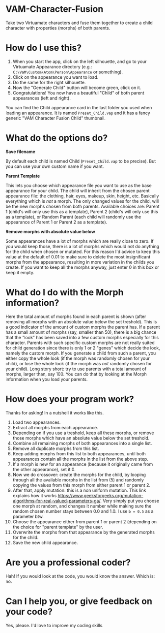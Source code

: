 # VAM-Character-Fusion
Take two Virtuamate characters and fuse them together to create a child character with properties (morphs) of both parents.

# How do I use this?
1. When you start the app, click on the left silhouette, and go to your Virtuamate Appearance directory (e.g.: `C:\VaM\Custom\Atom\Person\Appearance` or something).
2. Click on the appearance you want to load.
3. Do the same for the right silhouette.
4. Now the "Generate Child" button will become green, click on it.
5. Congratulations! You now have a beautiful "Child" of both parent appearances (left and right). 

You can find the Child appearance card in the last folder you used when loading an appearance. It is named `Preset_Child.vap` and it has a fancy generic "VAM Character Fusion Child" thumbnail.

# What do the options do?
**Save filename**

By default each child is named Child (`Preset_Child.vap` to be precise). But you can use your own custom name if you want.

**Parent Template**

This lets you choose which appearance file you want to use as the base appearance for your child. The child will inherit from the chosen parent appearance file: the  clothing, hair, eyes, makeup, skin, height, etc. Basically everything which is *not* a morph. The only changed values for the child, will be the new morphs chosen from both parents.
Available choices are: Parent 1 (child's will only use this as a template), Parent 2 (child's will only use this as a template), or Random Parent (each child will randomly use the appearance of Parent 1 or Parent 2 as a template).

**Remove morphs with absolute value below**

Some appearances have a lot of morphs which are really close to zero. If you would keep those, there is a lot of morphs which would not do anything for the child when chosen or mutated. For this reason I'd advice to keep this value at the default of 0.01 to make sure to delete the most insignificant morphs from the appearance, resulting in more variation in the childs you create. If you want to keep all the morphs anyway, just enter 0 in this box or keep it empty.

# What do I do with the Morph information?
Here the total amount of morphs found in each parent is shown (after removing all morphs with an absolute value below the set treshold). This is a good indicator of the amount of custom morphs the parent has. If a parent has a small amount of morphs (say, smaller than 50), there is a big chance that the "look" has been saved into a few custom morphs especially for this character. Parents with such specific custom morphs are not really suited for child generation since there is only 1 or 2 "genes" which decide the look, namely the custom morph. If you generate a child from such a parent, you either copy the whole look (if the morph was randomly chosen for your child), or lose the whole look (if the morph was *not* randomly chosen for your child). Long story short: try to use parents with a total amount of morphs, larger than, say 100. You can do that by looking at the Morph information when you load your parents.

# How does your program work?
Thanks for asking! In a nutshell it works like this.
1. Load two appearances.
2. Extract all morphs from each appearance.
3. Depending on if you use a treshold, keep all these morphs, or remove those morphs which have an absolute value below the set treshold.
4. Combine all remaining morphs of both appearances into a single list.
5. Remove all duplicate morphs from this list.
6. Keep adding morphs from this list to both appearances, until both appearances contain all the morphs in the list from the above step.
7. If a morph is new for an appearance (because it originally came from the other appearance), set it 0.
8. Now we do crossover: create the morphs for the child, by looping through all the available morphs in the list from (5) and randomly copying the values from this morph from either parent 1 or parent 2.
9. After that, apply mutation: this is a non uniform mutation. This link explains how it works https://www.geeksforgeeks.org/mutation-algorithms-for-real-valued-parameters-ga/. Very simply put you choose one morph at random, and changes it number while making sure the random chosen number stays between 0.0 and 1.0. I use `b = 0.5` as a parameter btw.
10. Choose the appearance either from parent 1 or parent 2 (depending on the choice for "parent template" by the user.
11. Overwrite the morphs from that appearance by the generated morphs for the child.
12. Save the new child appearance.

# Are you a professional coder?
Hah! If you would look at the code, you would know the answer. Which is: no.

# Can I help you, or give feedback on your code?
Yes, please. I'd love to improve my coding skills.
